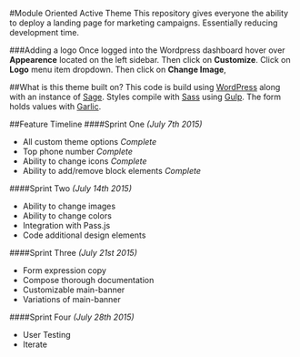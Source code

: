 #Module Oriented Active Theme
This repository gives everyone the ability to deploy a landing page for marketing campaigns. Essentially reducing development time.

###Adding a logo
Once logged into the Wordpress dashboard hover over **Appearence** located on the left sidebar. Then click on **Customize**. Click on **Logo** menu item dropdown. Then click on **Change Image**, 


##What is this theme built on?
This code is build using [WordPress](http://wordpress.org) along with an instance of [Sage](https://github.com/roots/sage). Styles compile with [Sass](http://sass-lang.com/) using [Gulp](http://gulpjs.com/). The form holds values with [Garlic](http://garlicjs.org/).

##Feature Timeline
####Sprint One *(July 7th 2015)*
- All custom theme options *Complete*
- Top phone number *Complete*
- Ability to change icons *Complete*
- Ability to add/remove block elements *Complete*

####Sprint Two *(July 14th 2015)*
- Ability to change images 
- Ability to change colors
- Integration with Pass.js
- Code additional design elements

####Sprint Three *(July 21st 2015)*
- Form expression copy 
- Compose thorough documentation
- Customizable main-banner
- Variations of main-banner

####Sprint Four *(July 28th 2015)*
- User Testing
- Iterate